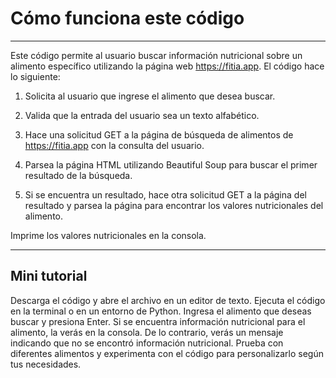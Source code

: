 # Cómo funciona este código
---

Este código permite al usuario buscar información nutricional sobre un alimento específico utilizando la página web https://fitia.app. El código hace lo siguiente:

1. Solicita al usuario que ingrese el alimento que desea buscar.

2. Valida que la entrada del usuario sea un texto alfabético.

3. Hace una solicitud GET a la página de búsqueda de alimentos de https://fitia.app con la consulta del usuario.

4. Parsea la página HTML utilizando Beautiful Soup para buscar el primer resultado de la búsqueda.

5. Si se encuentra un resultado, hace otra solicitud GET a la página del resultado y parsea la página para encontrar los valores nutricionales del alimento.

Imprime los valores nutricionales en la consola.

---
## Mini tutorial

Descarga el código y abre el archivo en un editor de texto.
Ejecuta el código en la terminal o en un entorno de Python.
Ingresa el alimento que deseas buscar y presiona Enter.
Si se encuentra información nutricional para el alimento, la verás en la consola. De lo contrario, verás un mensaje indicando que no se encontró información nutricional.
Prueba con diferentes alimentos y experimenta con el código para personalizarlo según tus necesidades.